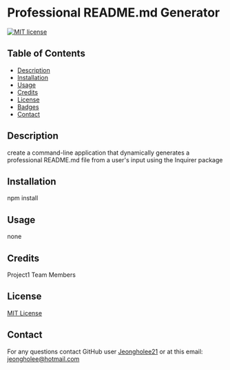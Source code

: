 
  
# Professional README.md Generator
[![MIT license](https://img.shields.io/badge/license-MIT-blue)](https://lbesson.mit-license.org/)


## Table of Contents
  
- [Description](##Description)
- [Installation](##Installation)
- [Usage](##Usage)
- [Credits](##Credits)
- [License](##License)
- [Badges](##Badges)
- [Contact](##Contact)

## Description
create a command-line application that dynamically generates a professional README.md file from a user's input using the Inquirer package


## Installation
npm install


## Usage
none


## Credits
Project1 Team Members


## License
[MIT License](https://lbesson.mit-license.org/)


## Contact
  For any questions contact GitHub user [Jeongholee21](https://github.com/Jeongholee21) or at this email: jeongholee@hotmail.com

  